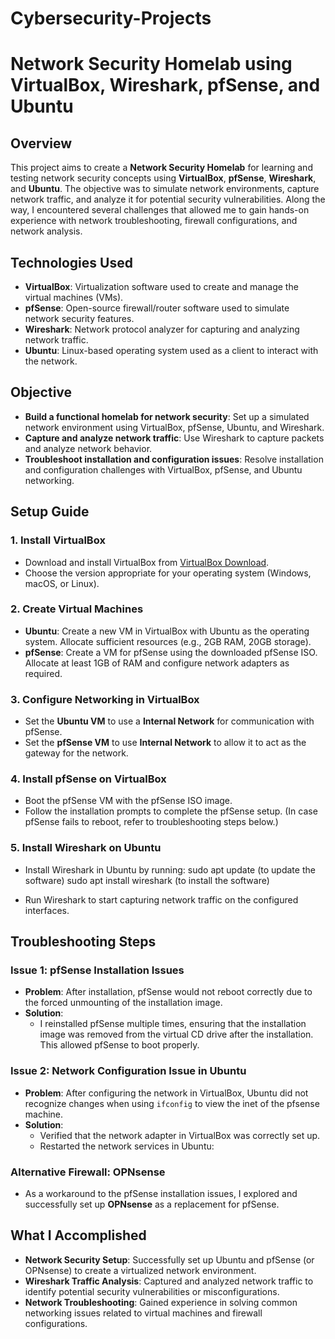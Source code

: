 # Cybersecurity-Projects
# Network Security Homelab using VirtualBox, Wireshark, pfSense, and Ubuntu

## Overview
This project aims to create a **Network Security Homelab** for learning and testing network security concepts using **VirtualBox**, **pfSense**, **Wireshark**, and **Ubuntu**. The objective was to simulate network environments, capture network traffic, and analyze it for potential security vulnerabilities. Along the way, I encountered several challenges that allowed me to gain hands-on experience with network troubleshooting, firewall configurations, and network analysis.

## Technologies Used
- **VirtualBox**: Virtualization software used to create and manage the virtual machines (VMs).
- **pfSense**: Open-source firewall/router software used to simulate network security features.
- **Wireshark**: Network protocol analyzer for capturing and analyzing network traffic.
- **Ubuntu**: Linux-based operating system used as a client to interact with the network.

## Objective
- **Build a functional homelab for network security**: Set up a simulated network environment using VirtualBox, pfSense, Ubuntu, and Wireshark.
- **Capture and analyze network traffic**: Use Wireshark to capture packets and analyze network behavior.
- **Troubleshoot installation and configuration issues**: Resolve installation and configuration challenges with VirtualBox, pfSense, and Ubuntu networking.

## Setup Guide

### 1. Install VirtualBox
   - Download and install VirtualBox from [VirtualBox Download](https://www.virtualbox.org/).
   - Choose the version appropriate for your operating system (Windows, macOS, or Linux).

### 2. Create Virtual Machines
   - **Ubuntu**: Create a new VM in VirtualBox with Ubuntu as the operating system. Allocate sufficient resources (e.g., 2GB RAM, 20GB storage).
   - **pfSense**: Create a VM for pfSense using the downloaded pfSense ISO. Allocate at least 1GB of RAM and configure network adapters as required.

### 3. Configure Networking in VirtualBox
   - Set the **Ubuntu VM** to use a **Internal Network** for communication with pfSense.
   - Set the **pfSense VM** to use **Internal Network** to allow it to act as the gateway for the network.

### 4. Install pfSense on VirtualBox
   - Boot the pfSense VM with the pfSense ISO image.
   - Follow the installation prompts to complete the pfSense setup. (In case pfSense fails to reboot, refer to troubleshooting steps below.)

### 5. Install Wireshark on Ubuntu
   - Install Wireshark in Ubuntu by running:
     sudo apt update (to update the software)
     sudo apt install wireshark (to install the software)
   
   - Run Wireshark to start capturing network traffic on the configured interfaces.

## Troubleshooting Steps

### Issue 1: pfSense Installation Issues
- **Problem**: After installation, pfSense would not reboot correctly due to the forced unmounting of the installation image.
- **Solution**: 
   - I reinstalled pfSense multiple times, ensuring that the installation image was removed from the virtual CD drive after the installation. This allowed pfSense to boot properly.

### Issue 2: Network Configuration Issue in Ubuntu
- **Problem**: After configuring the network in VirtualBox, Ubuntu did not recognize changes when using `ifconfig` to view the inet of the pfsense machine.
- **Solution**: 
   - Verified that the network adapter in VirtualBox was correctly set up.
   - Restarted the network services in Ubuntu:


### Alternative Firewall: OPNsense
- As a workaround to the pfSense installation issues, I explored and successfully set up **OPNsense** as a replacement for pfSense.

## What I Accomplished
- **Network Security Setup**: Successfully set up Ubuntu and pfSense (or OPNsense) to create a virtualized network environment.
- **Wireshark Traffic Analysis**: Captured and analyzed network traffic to identify potential security vulnerabilities or misconfigurations.
- **Network Troubleshooting**: Gained experience in solving common networking issues related to virtual machines and firewall configurations.

## 

